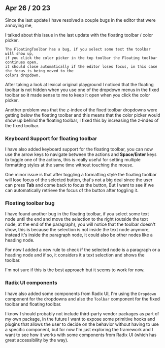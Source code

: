 ## Apr 26 / 20 23

Since the last update I have resolved a couple bugs in the editor that were annoying me,

I talked about this issue in the last update with the floating toolbar / color picker.

```
The FloatingToolbar has a bug, if you select some text the toolbar will show up,
if you click the color picker in the top toolbar the Floating toolbar continues open,
it should close automatically if the editor loses focus, in this case the focus is being moved to the
colors dropdown.
```

After taking a look at lexical original playground I noticed that the floating toolbar is not
hidden when you use one of the dropdown menus in the fixed toolbar so it made sense to me to
keep it open when you click the color picker.

Another problem was that the z-index of the fixed toolbar dropdowns were getting below the floating toolbar
and this means that the color picker would show up behind the floating toolbar, I fixed this by
increasing the z-index of the fixed toolbar.

### Keyboard Support for floating toolbar

I have also added keyboard support for the floating toolbar, you can now use the arrow keys to navigate
between the actions and **Space/Enter** keys to toggle one of the actions, this is really useful for
setting multiple formatting styles at the same time without touching the mouse.

One minor issue is that after toggling a formatting style the floating toolbar will lose focus of the selected button,
that's not a big deal since the user can press **Tab** and come back to focus the button,
But I want to see if we can automatically retrieve the focus of the button after toggling it.


### Floating toolbar bug

I have found another bug in the floating toolbar, if you select some text node until the end and 
move the selection to the right (outside the text node, at the end of the paragraph), you will notice
that the toolbar doesn't show, this is because the selection is not inside the text node anymore,
instead it's inside the paragraph node, it could also be other nodes like a heading node.

For now I added a new rule to check if the selected node is a paragraph or a heading node and if so,
it considers it a text selection and shows the toolbar.

I'm not sure if this is the best approach but it seems to work for now.


### Radix UI components

I have also added some components from Radix UI, I'm using the `Dropdown` component for the dropdowns
and also the `Toolbar` component for the fixed toolbar and floating toolbar.

I know I should probably not include third-party vendor packages as part of my own package,
in the future I want to expose some primitive hooks and plugins that allows the user to decide on the behavior
without having to use a specific component, but for now I'm just exploring the framework and I want to
see how it works with some components from Radix UI (which has great accessibility by the way).

